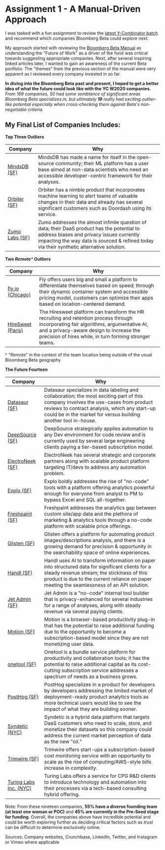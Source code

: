 # Assignment 1 - A Manual-Driven Approach
I was tasked with a fun assignment to review the [latest Y-Combinator batch](https://www.ycombinator.com/companies/?batch=w2020) and recommend which companies Bloomberg Beta could explore next.

My approach started with reviewing the [Bloomberg Beta Manual](https://github.com/Bloomberg-Beta/Manual/blob/master/1%20-%20Manual.md) as understanding the "Future of Work" as a driver of the fund was critical towards suggesting appropriate companies. Next, after several inspiring linked articles later, I wanted to gain an awareness of the current Beta portfolio. The "themes" from the previous section of the manual were very apparent as I reviewed every company invested in so far.

**In diving into the Bloomberg Beta past and present, I hoped to get a better idea of what the future could look like with the YC W2020 companies.** *From 169 companies, 50 had some semblance of significant areas Bloomberg Beta specializes in, but ultimately **19** really had exciting outlier-like potential especially when cross-checking them against Beta's non-negotiable criteria.* 

## My Final List of Companies Includes:

**Top Three Outliers**

| Company | Why |
| --- | --- |
| [MindsDB (SF) ](https://www.mindsdb.com/) | MindsDB has made a name for itself in the open-source community; their ML platform has a user base aimed at non-data scientists who need an accessible developer-centric framework for their analyses.|
| [Orbiter (SF) ](https://www.getorbiter.com) | Orbiter has a nimble product that incorporates machine learning to alert teams of valuable changes in their data and already has several significant customers such as Doordash using its service.|
| [Zumo Labs (SF) ](https://zumolabs.ai) | Zumo addresses the almost infinite question of data; their DaaS product has the potential to address biases and privacy issues currently impacting the way data is sourced & refined today via their synthetic alternative solution.|

**Two *Remote^* Outliers**

| Company | Why |
| --- | --- |
| [fly.io (Chicago)](https://fly.io) | Fly offers users big and small a platform to differentiate themselves based on speed; through their dynamic container system and accessible pricing model, customers can optimize their apps based on location-centered demand. |
| [HireSweet (Paris)](https://www.hiresweet.com) | The Hiresweet platform can transform the HR recruiting and retention process through incorporating fair algorithms, argumentative AI, and a privacy-aware design to increase the precision of hires while, in turn forming stronger teams.|

^ "Remote" in the context of the team location being outside of the usual Bloomberg Beta geography 

**The Future Fourteen**

| Company | Why |
| --- | --- |
| [Datasaur (SF)](https://datasaur.ai) | Datasaur specializes in data labeling and collaboration; the most exciting part of this company involves the use-cases from product reviews to contract analysis, which any start-up could be in the market for versus building another tool in-house. |
| [DeepSource (SF)](https://deepsource.io/) | DeepSource strategically applies automation to any Dev environment for code review and is currently used by several large engineering clients paying a tier-based subscription model.|
| [ElectroNeek (SF)](https://electroneek.com) | ElectroNeek has several strategic and corporate partners along with scalable product platform targeting IT/devs to address any automation problem.|
| [Explo (SF)](https://explo.co) | Explo boldly addresses the rise of "no-code" tools with a platform offering analytics powerful enough for everyone from analyst to PM to bypass Excel and SQL all-together.|
| [Freshpaint (SF)](https://www.freshpaint.io) | Freshpaint addresses the analytics gap between custom site/app data and the plethora of marketing & analytics tools through a no-code platform with scalable price offerings.|
| [Glisten (SF)](https://www.glisten.ai) | Glisten offers a platform for automating product images/descriptions analysis, and there is a growing demand for precision & opportunity in the searchability space of online experiences.|
| [Handl (SF)](https://handl.ai/) | Handl uses AI to transform information on paper into structured data for significant clients for a steady revenue stream; the stickiness of this product is due to the current reliance on paper meeting the seamlessness of an API solution.|
| [Jet Admin (SF)](https://jetadmin.io/) | Jet Admin is a "no-code" internal tool builder that is privacy-enhanced for several industries for a range of analyses, along with steady revenue via several paying clients.|
| [Motion (SF)](https://www.inmotion.app/) | Motion is a browser-based productivity plug-in that has the potential to raise additional funding due to the opportunity to become a subscription-based model since they are not monetizing user data.|
| [onetool (SF)](https://onetool.co/) | Onetool is a bundle service platform for productivity and collaboration tools; it has the potential to raise additional capital as its cost-cutting subscription service addresses a spectrum of needs as a business grows.|
| [PostHog (SF)](https://posthog.com/) | PostHog specializes in a product for developers by developers addressing the limited market of deployment-ready product analytics tools as more technical users would like to see the impact of what they are building sooner.|
| [Syndetic (NYC)](https://go.getsyndetic.com) | Syndetic is a hybrid data platform that targets DaaS customers who need to scale, store, and monetize their datasets so this company could address the current market perception of data as the new "oil."|
| [Trimwire (SF)](https://trimwire.com/) | Trimwire offers start-ups a subscription-based cost monitoring service with an opportunity to scale as the rise of computing/AWS-style bills increase in complexity.|
| [Turing Labs Inc. (NYC)](http://www.turingsaas.com/) | Turing Labs offers a service for CPG R&D clients to introduce technology and automation into their processes via a tech-based consulting hybrid offering.|

Note: From these nineteen companies, **55% have a diverse founding team (at least one woman or POC)** and **45% are currently in the Pre-Seed stage for funding**. Overall, the companies above have incredible potential and could be worth exploring further as deciding critical factors such as *trust* can be difficult to determine exclusively online.

Sources: Company websites, Crunchbase, LinkedIn, Twitter, and Instagram or Vimeo where applicable
